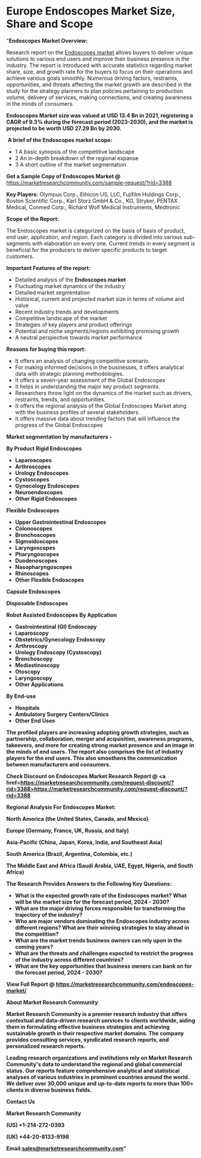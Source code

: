# Europe Endoscopes Market Size, Share and Scope
"<strong>Endoscopes Market Overview:</strong>

Research report on the <a href=https://marketresearchcommunity.com/endoscopes-market/>Endoscopes market</a> allows buyers to deliver unique solutions to various end users and improve their business presence in the industry. The report is introduced with accurate statistics regarding market share, size, and growth rate for the buyers to focus on their operations and achieve various goals smoothly. Numerous driving factors, restraints, opportunities, and threats affecting the market growth are described in the study for the strategy planners to plan policies pertaining to production volume, delivery of services, making connections, and creating awareness in the minds of consumers.

<strong>Endoscopes Market size was valued at USD 13.4 Bn in 2021, registering a CAGR of 9.3% during the forecast period (2023-2030), and the market is projected to be worth USD 27.29 Bn by 2030.</strong>

 <Strong>A brief of the Endoscopes market scope:</Strong>
<ul>
 <li>1  A basic synopsis of the competitive landscape</li>
 <li>2  An in-depth breakdown of the regional expanse</li>
 <li>3  A short outline of the market segmentation</li>
</ul>
<strong>Get a Sample Copy of Endoscopes Market @ </b></strong><a href=https://marketresearchcommunity.com/sample-request/?rid=3388><u>https://marketresearchcommunity.com/sample-request/?rid=3388</u></a>

<strong>Key Players:</strong> 
Olympus Corp., Ethicon US, LLC, Fujifilm Holdings Corp., Boston Scientific Corp., Karl Storz GmbH &amp; Co., KG, Stryker, PENTAX Medical, Conmed Corp., Richard Wolf Medical Instruments, Medtronic

<strong>Scope of the Report:</strong>

The Endoscopes market is categorized on the basis of basis of product, end user, application, and region. Each category is divided into various sub-segments with elaboration on every one. Current trends in every segment is beneficial for the producers to deliver specific products to target customers.

<strong><b>Important Features of the report:</b></strong>
<ul>
  <li>Detailed analysis of the <strong><b>Endoscopes </b></strong><strong><b>market</b></strong></li>
  <li>Fluctuating market dynamics of the industry</li>
  <li>Detailed market segmentation</li>
  <li>Historical, current and projected market size in terms of volume and value</li>
  <li>Recent industry trends and developments</li>
  <li>Competitive landscape of the market</li>
  <li>Strategies of key players and product offerings</li>
  <li>Potential and niche segments/regions exhibiting promising growth</li>
  <li>A neutral perspective towards market performance</li>
</ul>
<strong><b>Reasons for buying this report:</b></strong>
<ul>
  <li>It offers an analysis of changing competitive scenario.</li>
  <li>For making informed decisions in the businesses, it offers analytical data with strategic planning methodologies.</li>
  <li>It offers a seven-year assessment of the Global Endoscopes</li>
  <li>It helps in understanding the major key product segments.</li>
  <li>Researchers throw light on the dynamics of the market such as drivers, restraints, trends, and opportunities.</li>
  <li>It offers the regional analysis of the Global Endoscopes Market along with the business profiles of several stakeholders.</li>
  <li>It offers massive data about trending factors that will influence the progress of the Global Endoscopes</li>
</ul>

<strong>Market segmentation by manufacturers -</strong>


<strong><strong>By Product </strong></h4>
Rigid Endoscopes
<ul>
 	<li>Laparoscopes</li>
 	<li>Arthroscopes</li>
 	<li>Urology Endoscopes</li>
 	<li>Cystoscopes</li>
 	<li>Gynecology Endoscopes</li>
 	<li>Neuroendoscopes</li>
 	<li>Other Rigid Endoscopes</li>
</ul>
Flexible Endoscopes
<ul>
 	<li>Upper Gastrointestinal Endoscopes</li>
 	<li>Colonoscopes</li>
 	<li>Bronchoscopes</li>
 	<li>Sigmoidoscopes</li>
 	<li>Laryngoscopes</li>
 	<li>Pharyngoscopes</li>
 	<li>Duodenoscopes</li>
 	<li>Nasopharyngoscopes</li>
 	<li>Rhinoscopes</li>
 	<li>Other Flexible Endoscopes</li>
</ul>
Capsule Endoscopes

Disposable Endoscopes

Robot Assisted Endoscopes
<strong><strong>By Application </strong></h4>
<ul>
 	<li>Gastrointestinal (GI) Endoscopy</li>
 	<li>Laparoscopy</li>
 	<li>Obstetrics/Gynecology Endoscopy</li>
 	<li>Arthroscopy</li>
 	<li>Urology Endoscopy (Cystoscopy)</li>
 	<li>Bronchoscopy</li>
 	<li>Mediastinoscopy</li>
 	<li>Otoscopy</li>
 	<li>Laryngoscopy</li>
 	<li>Other Applications</li>
</ul>
<strong><strong>By End-use </strong></h4>
<ul>
 	<li>Hospitals</li>
 	<li>Ambulatory Surgery Centers/Clinics</li>
 	<li>Other End Uses</li>
</ul>

The profiled players are increasing adopting growth strategies, such as partnership, collaboration, merger and acquisition, awareness programs, takeovers, and more for creating strong market presence and an image in the minds of end users. The report also comprises the list of industry players for the end users. This also smoothens the communication between manufacturers and consumers.

<strong><b>Check Discount on Endoscopes Market Research Report @ </b></strong><a href=https://marketresearchcommunity.com/request-discount/?rid=3388><u>https://marketresearchcommunity.com/request-discount/?rid=3388</u></a>

<strong>Regional Analysis For Endoscopes Market:</strong>

<strong>North America</strong> (the United States, Canada, and Mexico)

<strong>Europe</strong> (Germany, France, UK, Russia, and Italy)

<strong>Asia-Pacific</strong> (China, Japan, Korea, India, and Southeast Asia)

<strong>South America</strong> (Brazil, Argentina, Colombia, etc.)

<strong>The Middle East and Africa</strong> (Saudi Arabia, UAE, Egypt, Nigeria, and South Africa)

<strong>The Research Provides Answers to the Following Key Questions:</strong>
<ul>
 	<li>What is the expected growth rate of the Endoscopes market? What will be the market size for the forecast period, 2024 - 2030?</li>
 	<li>What are the major driving forces responsible for transforming the trajectory of the industry?</li>
 	<li>Who are major vendors dominating the Endoscopes industry across different regions? What are their winning strategies to stay ahead in the competition?</li>
 	<li>What are the market trends business owners can rely upon in the coming years?</li>
 	<li>What are the threats and challenges expected to restrict the progress of the industry across different countries?</li>
 	<li>What are the key opportunities that business owners can bank on for the forecast period, 2024 - 2030?</li>
</ul>

<strong>View Full Report @</strong> <a href=https://marketresearchcommunity.com/endoscopes-market/>https://marketresearchcommunity.com/endoscopes-market/</a>

<strong>About Market Research Community</strong>

Market Research Community is a premier research industry that offers contextual and data-driven research services to clients worldwide, aiding them in formulating effective business strategies and achieving sustainable growth in their respective market domains. The company provides consulting services, syndicated research reports, and personalized research reports.

Leading research organizations and institutions rely on Market Research Community's data to understand the regional and global commercial status. Our reports feature comprehensive analytical and statistical analyses of various industries in prominent countries around the world. We deliver over 30,000 unique and up-to-date reports to more than 100+ clients in diverse business fields.

<strong>Contact Us</strong>

<strong>Market Research Community</strong>

(US) +1-214-272-0393

(UK) +44-20-8133-9198

<strong>Email:</strong>sales@marketresearchcommunity.com"
